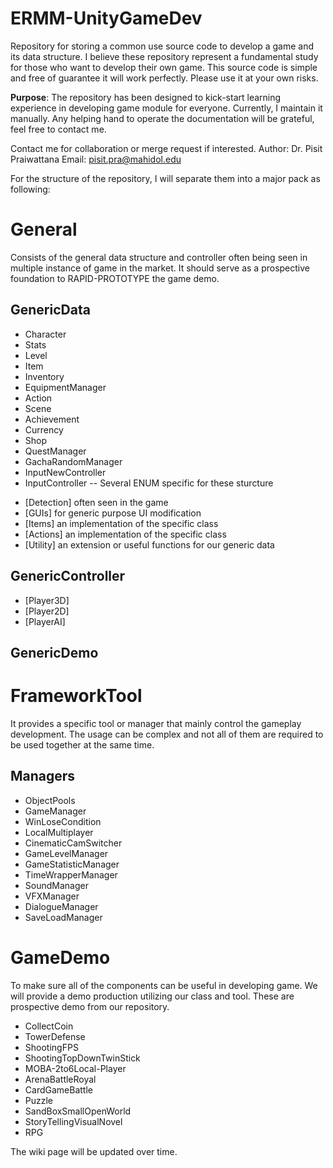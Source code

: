 # ERMM-UnityGameDev
Repository for storing a common use source code to develop a game and its data structure.
I believe these repository represent a fundamental study for those who want to develop their own game.
This source code is simple and free of guarantee it will work perfectly. Please use it at your own risks. 

**Purpose**: The repository has been designed to kick-start learning experience in developing game module for everyone.
Currently, I maintain it manually. Any helping hand to operate the documentation will be grateful, feel free to contact me.

Contact me for collaboration or merge request if interested.
Author: Dr. Pisit Praiwattana
Email: pisit.pra@mahidol.edu

For the structure of the repository, I will separate them into a major pack as following:

# General

Consists of the general data structure and controller often being seen in multiple instance of game in the market. It should serve as a prospective foundation to RAPID-PROTOTYPE the game demo.

## GenericData
 - Character
 - Stats
 - Level
 - Item
 - Inventory
 - EquipmentManager
 - Action
 - Scene
 - Achievement
 - Currency
 - Shop
 - QuestManager
 - GachaRandomManager
 - InputNewController
 - InputController
 -- Several ENUM specific for these sturcture
 + [Detection] often seen in the game
 + [GUIs] for generic purpose UI modification
 + [Items] an implementation of the specific <Item> class
 + [Actions] an implementation of the specific <Action> class
 + [Utility] an extension or useful functions for our generic data

## GenericController
 + [Player3D]
 + [Player2D]
 + [PlayerAI]

## GenericDemo
 
# FrameworkTool

It provides a specific tool or manager that mainly control the gameplay development. The usage can be complex and not all of them are required to be used together at the same time.

## Managers
 - ObjectPools
 - GameManager
 - WinLoseCondition
 - LocalMultiplayer
 - CinematicCamSwitcher
 - GameLevelManager
 - GameStatisticManager
 - TimeWrapperManager
 - SoundManager
 - VFXManager
 - DialogueManager
 - SaveLoadManager

# GameDemo

To make sure all of the components can be useful in developing game. We will provide a demo production utilizing our class and tool. These are prospective demo from our repository.

 - CollectCoin
 - TowerDefense
 - ShootingFPS
 - ShootingTopDownTwinStick
 - MOBA-2to6Local-Player
 - ArenaBattleRoyal
 - CardGameBattle
 - Puzzle
 - SandBoxSmallOpenWorld
 - StoryTellingVisualNovel
 - RPG

The wiki page will be updated over time.
